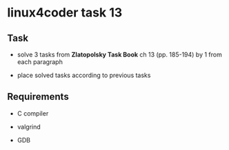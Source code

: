 # linux4coder task 13

## Task

* solve 3 tasks from **Zlatopolsky Task Book** ch 13 (pp. 185-194) by 1 from each paragraph

* place solved tasks according to previous tasks

## Requirements

* C compiler

* valgrind

* GDB
